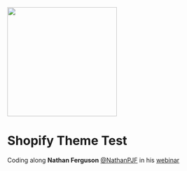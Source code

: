 <img src="https://i.imgur.com/3tIQzV3.png" width=250 />


<h1>Shopify Theme Test</h1>
Coding along <strong>Nathan Ferguson</strong> <a href="https://github.com/NathanPJF">@NathanPJF</a> in his <a href="https://www.youtube.com/watch?v=36Rfv_TeQRY">webinar</a>

